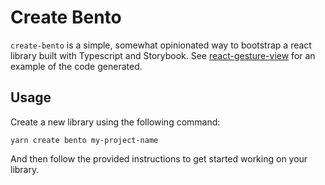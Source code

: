 # Create Bento

`create-bento` is a simple, somewhat opinionated way to bootstrap a react library built with Typescript and Storybook. See [react-gesture-view](https://github.com/bmcmahen/react-gesture-view) for an example of the code generated.

## Usage

Create a new library using the following command:

```
yarn create bento my-project-name
```

And then follow the provided instructions to get started working on your library.
